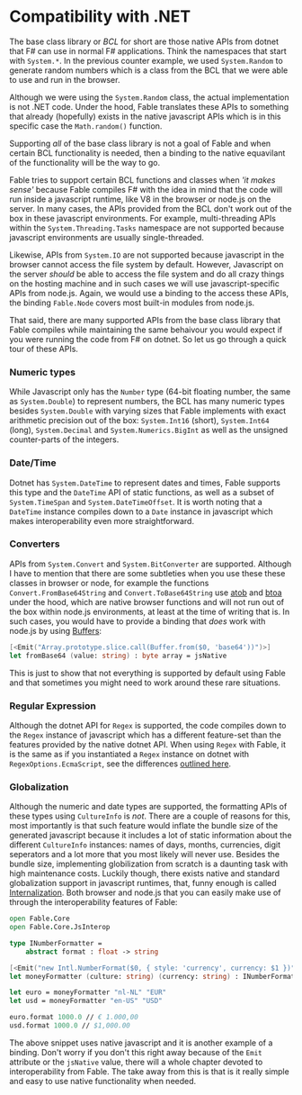 # Compatibility with .NET

The base class library or *BCL* for short are those native APIs from dotnet that F# can use in normal F# applications. Think the namespaces that start with `System.*`. In the previous counter example, we used `System.Random` to generate random numbers which is a class from the BCL that we were able to use and run in the browser. 

Although we were using the `System.Random` class, the actual implementation is not .NET code. Under the hood, Fable translates these APIs to something that already (hopefully) exists in the native javascript APIs which is in this specific case the `Math.random()` function.

Supporting *all* of the base class library is not a goal of Fable and when certain BCL functionality is needed, then a binding to the native equavilant of the functionality will be the way to go. 

Fable tries to support certain BCL functions and classes when *'it makes sense'* because Fable compiles F# with the idea in mind that the code will run inside a javascript runtime, like V8 in the browser or node.js on the server. In many cases, the APIs provided from the BCL don't work out of the box in these javascript environments. For example, multi-threading APIs within the `System.Threading.Tasks` namespace are not supported because javascript environments are usually single-threaded. 

Likewise, APIs from `System.IO` are not supported because javascript in the browser cannot access the file system by default. However, Javascript on the server *should* be able to access the file system and do all crazy things on the hosting machine and in such cases we will use javascript-specific APIs from node.js. Again, we would use a binding to the access these APIs, the binding `Fable.Node` covers most built-in modules from node.js.

That said, there are many supported APIs from the base class library that Fable compiles while maintaining the same behaivour you would expect if you were running the code from F# on dotnet. So let us go through a quick tour of these APIs. 

### Numeric types 

While Javascript only has the `Number` type (64-bit floating number, the same as `System.Double`) to represent numbers, the BCL has many numeric types besides `System.Double` with varying sizes that Fable implements with exact arithmetic precision out of the box: `System.Int16` (short), `System.Int64` (long), `System.Decimal` and `System.Numerics.BigInt` as well as the unsigned counter-parts of the integers. 

### Date/Time

Dotnet has `System.DateTime` to represent dates and times, Fable supports this type and the `DateTime` API of static functions, as well as a subset of `System.TimeSpan` and `System.DateTimeOffset`. It is worth noting that a `DateTime` instance compiles down to a `Date` instance in javascript which makes interoperability even more straightforward.

### Converters 

APIs from `System.Convert` and `System.BitConverter` are supported. Although I have to mention that there are some subtleties when you use these these classes in browser or node, for example the functions `Convert.FromBase64String` and `Convert.ToBase64String` use [atob](https://developer.mozilla.org/en-US/docs/Web/API/WindowOrWorkerGlobalScope/atob) and [btoa](https://developer.mozilla.org/en-US/docs/Web/API/WindowOrWorkerGlobalScope/btoa) under the hood, which are native browser functions and will not run out of the box within node.js environments, at least at the time of writing that is. In such cases, you would have to provide a binding that *does* work with node.js by using [Buffers](https://nodejs.org/api/buffer.html#buffer_class_method_buffer_from_string_encoding):

```fsharp
[<Emit("Array.prototype.slice.call(Buffer.from($0, 'base64'))")>]
let fromBase64 (value: string) : byte array = jsNative  
```

This is just to show that not everything is supported by default using Fable and that sometimes you might need to work around these rare situations.  

### Regular Expression

Although the dotnet API for `Regex` is supported, the code compiles down to the `Regex` instance of javascript which has a different feature-set than the features provided by the native dotnet API. When using `Regex` with Fable, it is the same as if you instantiated a `Regex` instance on dotnet with `RegexOptions.EcmaScript`, see the differences [outlined here](https://www.regular-expressions.info/dotnet.html).  

### Globalization 

Although the numeric and date types are supported, the formatting APIs of these types using `CultureInfo` is *not*. There are a couple of reasons for this, most importantly is that such feature would inflate the bundle size of the generated javascript because it includes a lot of static information about the different `CultureInfo` instances: names of days, months, currencies, digit seperators and a lot more that you most likely will never use. Besides the bundle size, implementing globilization from scratch is a daunting task with high maintenance costs. Luckily though, there exists native and standard globalization support in javascript runtimes, that, funny enough is called [Internalization](https://developer.mozilla.org/en-US/docs/Web/JavaScript/Reference/Global_Objects/Intl). Both browser and node.js that you can easily make use of through the interoperability features of Fable:

```fsharp
open Fable.Core
open Fable.Core.JsInterop 

type INumberFormatter = 
    abstract format : float -> string 

[<Emit("new Intl.NumberFormat($0, { style: 'currency', currency: $1 })")>]
let moneyFormatter (culture: string) (currency: string) : INumberFormatter = jsNative

let euro = moneyFormatter "nl-NL" "EUR"
let usd = moneyFormatter "en-US" "USD"

euro.format 1000.0 // € 1.000,00
usd.format 1000.0 // $1,000.00
```

The above snippet uses native javascript and it is another example of a binding. Don't worry if you don't this right away because of the `Emit` attribute or the `jsNative` value, there will a whole chapter devoted to interoperability from Fable. The take away from this is that is it really simple and easy to use native functionality when needed. 